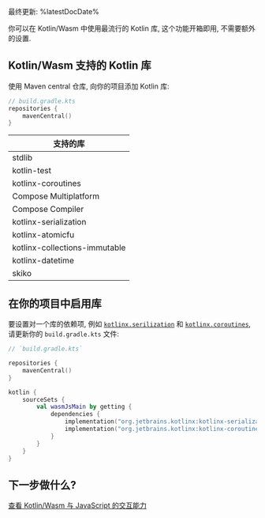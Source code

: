 [//]: # (title: 向 Kotlin/Wasm 项目添加 Kotlin 库依赖项)

最终更新: %latestDocDate%

你可以在 Kotlin/Wasm 中使用最流行的 Kotlin 库, 这个功能开箱即用, 不需要额外的设置.

## Kotlin/Wasm 支持的 Kotlin 库

使用 Maven central 仓库, 向你的项目添加 Kotlin 库:

```kotlin
// build.gradle.kts
repositories {
    mavenCentral()
}
```

| 支持的库                          |
|-------------------------------|
| stdlib                        |
| kotlin-test                   |
| kotlinx-coroutines            |
| Compose Multiplatform         |
| Compose Compiler              |
| kotlinx-serialization         |
| kotlinx-atomicfu              |
| kotlinx-collections-immutable |
| kotlinx-datetime              |
| skiko                         |

## 在你的项目中启用库

要设置对一个库的依赖项, 例如 [`kotlinx.serilization`](serialization.md) 和 [`kotlinx.coroutines`](coroutines-guide.md),
请更新你的 `build.gradle.kts` 文件:

```kotlin
// `build.gradle.kts`

repositories {
    mavenCentral()
}

kotlin {
    sourceSets {
        val wasmJsMain by getting {
            dependencies {
                implementation("org.jetbrains.kotlinx:kotlinx-serialization-core:%serializationVersion%")
                implementation("org.jetbrains.kotlinx:kotlinx-coroutines-core:%coroutinesVersion%")
            }
        }
    }
}
```

## 下一步做什么?

[查看 Kotlin/Wasm 与 JavaScript 的交互能力](wasm-js-interop.md)
